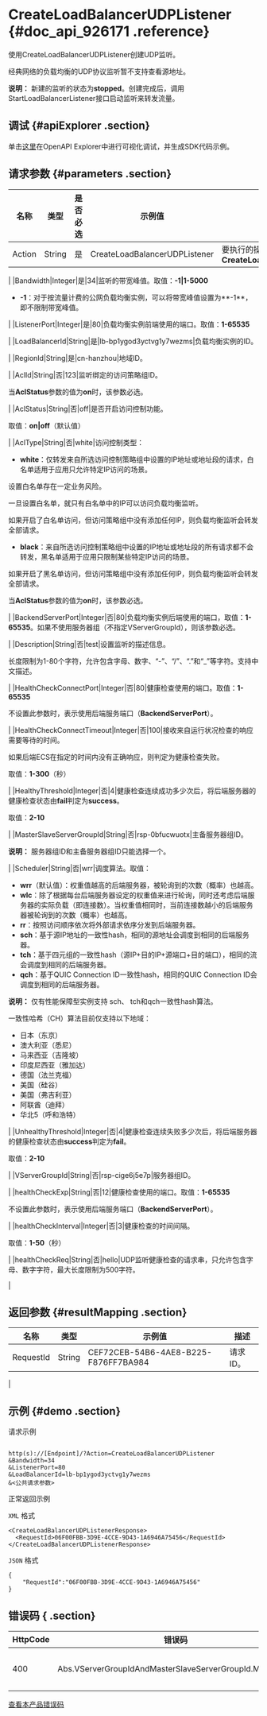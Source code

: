# CreateLoadBalancerUDPListener {#doc_api_926171 .reference}

使用CreateLoadBalancerUDPListener创建UDP监听。

经典网络的负载均衡的UDP协议监听暂不支持查看源地址。

**说明：** 新建的监听的状态为**stopped**。创建完成后，调用StartLoadBalancerListener接口启动监听来转发流量。

## 调试 {#apiExplorer .section}

单击[这里](https://api.aliyun.com/#product=Slb&api=CreateLoadBalancerUDPListener)在OpenAPI Explorer中进行可视化调试，并生成SDK代码示例。

## 请求参数 {#parameters .section}

|名称|类型|是否必选|示例值|描述|
|--|--|----|---|--|
|Action|String|是|CreateLoadBalancerUDPListener|要执行的操作。取值：**CreateLoadBalancerUDPListener**

 |
|Bandwidth|Integer|是|34|监听的带宽峰值。取值：**-1|1-5000**

 -   **-1**：对于按流量计费的公网负载均衡实例，可以将带宽峰值设置为**-1**，即不限制带宽峰值。

 |
|ListenerPort|Integer|是|80|负载均衡实例前端使用的端口。取值：**1-65535**

 |
|LoadBalancerId|String|是|lb-bp1ygod3yctvg1y7wezms|负载均衡实例的ID。

 |
|RegionId|String|是|cn-hanzhou|地域ID。

 |
|AclId|String|否|123|监听绑定的访问策略组ID。

 当**AclStatus**参数的值为**on**时，该参数必选。

 |
|AclStatus|String|否|off|是否开启访问控制功能。

 取值：**on|off**（默认值）

 |
|AclType|String|否|white|访问控制类型：

 -   **white**：仅转发来自所选访问控制策略组中设置的IP地址或地址段的请求，白名单适用于应用只允许特定IP访问的场景。

设置白名单存在一定业务风险。

 一旦设置白名单，就只有白名单中的IP可以访问负载均衡监听。

 如果开启了白名单访问，但访问策略组中没有添加任何IP，则负载均衡监听会转发全部请求。

 -   **black**：来自所选访问控制策略组中设置的IP地址或地址段的所有请求都不会转发，黑名单适用于应用只限制某些特定IP访问的场景。

如果开启了黑名单访问，但访问策略组中没有添加任何IP，则负载均衡监听会转发全部请求。

 当**AclStatus**参数的值为**on**时，该参数必选。

 |
|BackendServerPort|Integer|否|80|负载均衡实例后端使用的端口，取值：**1-65535**。如果不使用服务器组（不指定VServerGroupId），则该参数必选。

 |
|Description|String|否|test|设置监听的描述信息。

 长度限制为1-80个字符，允许包含字母、数字、“-”、“/”、“.”和“\_”等字符。支持中文描述。

 |
|HealthCheckConnectPort|Integer|否|80|健康检查使用的端口。取值：**1-65535**

 不设置此参数时，表示使用后端服务端口（**BackendServerPort**）。

 |
|HealthCheckConnectTimeout|Integer|否|100|接收来自运行状况检查的响应需要等待的时间。

 如果后端ECS在指定的时间内没有正确响应，则判定为健康检查失败。

 取值：**1-300**（秒）

 |
|HealthyThreshold|Integer|否|4|健康检查连续成功多少次后，将后端服务器的健康检查状态由**fail**判定为**success**。

 取值：**2-10**

 |
|MasterSlaveServerGroupId|String|否|rsp-0bfucwuotx|主备服务器组ID。

 **说明：** 服务器组ID和主备服务器组ID只能选择一个。

 |
|Scheduler|String|否|wrr|调度算法。取值：

 -   **wrr**（默认值）：权重值越高的后端服务器，被轮询到的次数（概率）也越高。
-   **wlc**：除了根据每台后端服务器设定的权重值来进行轮询，同时还考虑后端服务器的实际负载（即连接数）。当权重值相同时，当前连接数越小的后端服务器被轮询到的次数（概率）也越高。
-   **rr**：按照访问顺序依次将外部请求依序分发到后端服务器。
-   **sch**：基于源IP地址的一致性hash，相同的源地址会调度到相同的后端服务器。
-   **tch**：基于四元组的一致性hash（源IP+目的IP+源端口+目的端口），相同的流会调度到相同的后端服务器。
-   **qch**：基于QUIC Connection ID一致性hash，相同的QUIC Connection ID会调度到相同的后端服务器。

 **说明：** 仅有性能保障型实例支持 sch、 tch和qch一致性hash算法。

 一致性哈希（CH）算法目前仅支持以下地域：

 -   日本（东京）
-   澳大利亚（悉尼）
-   马来西亚（吉隆坡）
-   印度尼西亚（雅加达）
-   德国（法兰克福）
-   美国（硅谷）
-   美国（弗吉利亚）
-   阿联酋（迪拜）
-   华北5（呼和浩特）

 |
|UnhealthyThreshold|Integer|否|4|健康检查连续失败多少次后，将后端服务器的健康检查状态由**success**判定为**fail**。

 取值：**2-10**

 |
|VServerGroupId|String|否|rsp-cige6j5e7p|服务器组ID。

 |
|healthCheckExp|String|否|12|健康检查使用的端口。取值：**1-65535**

 不设置此参数时，表示使用后端服务端口（**BackendServerPort**）。

 |
|healthCheckInterval|Integer|否|3|健康检查的时间间隔。

 取值：**1-50**（秒）

 |
|healthCheckReq|String|否|hello|UDP监听健康检查的请求串，只允许包含字母、数字字符，最大长度限制为500字符。

 |

## 返回参数 {#resultMapping .section}

|名称|类型|示例值|描述|
|--|--|---|--|
|RequestId|String|CEF72CEB-54B6-4AE8-B225-F876FF7BA984|请求ID。

 |

## 示例 {#demo .section}

请求示例

``` {#request_demo}

http(s)://[Endpoint]/?Action=CreateLoadBalancerUDPListener
&Bandwidth=34
&ListenerPort=80
&LoadBalancerId=lb-bp1ygod3yctvg1y7wezms
&<公共请求参数>

```

正常返回示例

`XML` 格式

``` {#xml_return_success_demo}
<CreateLoadBalancerUDPListenerResponse>
  <RequestId>06F00FBB-3D9E-4CCE-9D43-1A6946A75456</RequestId>
</CreateLoadBalancerUDPListenerResponse>

```

`JSON` 格式

``` {#json_return_success_demo}
{
	"RequestId":"06F00FBB-3D9E-4CCE-9D43-1A6946A75456"
}
```

## 错误码 { .section}

|HttpCode|错误码|错误信息|描述|
|--------|---|----|--|
|400|Abs.VServerGroupIdAndMasterSlaveServerGroupId.MissMatch|The parameters VServerGroupId or MasterSlaveServerGroupId miss match.|参数VServerGroupId或MasterSlaveServerGroupId不匹配。|

[查看本产品错误码](https://error-center.aliyun.com/status/product/Slb)

